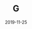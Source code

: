 ---
title: "G"
date: "2019-11-25"
section: "Enciclopédia"
sectionSlug: "enciclopedia"
category: "Termos"
categorySlug: "termos"
subcategory: "G"
subcategorySlug: "g"
featuredImage: "enciclopedia-featured"
pageType: "subcategory"
indexOrder: 518
---